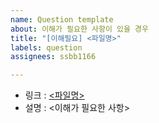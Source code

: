 ```yaml
---
name: Question template
about: 이해가 필요한 사항이 있을 경우
title: "[이해필요] <파일명>"
labels: question
assignees: ssbb1166

---
```


- 링크 : [<파일명>](../tree/main/<URL>)
- 설명 : <이해가 필요한 사항>
